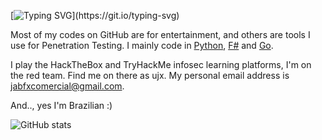 [![Typing SVG](https://readme-typing-svg.herokuapp.com?font=Fira+Code&pause=1000&color=33B814&random=false&width=435&lines=Hey+you!%2C+my+name+is+Jabes;A.K.A+UJX+(ujxz);Welcome+to+my+github!)](https://git.io/typing-svg)

Most of my codes on GitHub are for entertainment, and others are tools I use for Penetration Testing. I mainly code in [Python](https://www.python.org/), [F#](https://fsharp.org/) and [Go](https://golang.org/). 

I play the HackTheBox and TryHackMe infosec learning platforms, I'm on the red team. Find me on there as ujx. My personal email address is [jabfxcomercial@gmail.com](mailto:jabfxcomercial@gmail.com).

And.., yes I'm Brazilian :)

![GitHub stats](https://github-readme-stats.vercel.app/api?username=ujxz&count_private=true&show_icons=true&theme=chartreuse-dark)
